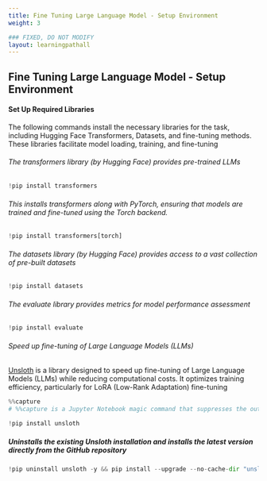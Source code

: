 ```yaml
---
title: Fine Tuning Large Language Model - Setup Environment
weight: 3

### FIXED, DO NOT MODIFY
layout: learningpathall
---
```


## Fine Tuning Large Language Model - Setup Environment

#### Set Up Required Libraries
The following commands install the necessary libraries for the task, including Hugging Face Transformers, Datasets, and fine-tuning methods. These libraries facilitate model loading, training, and fine-tuning

###### The transformers library (by Hugging Face) provides pre-trained LLMs
```python
!pip install transformers

```
###### This installs transformers along with PyTorch, ensuring that models are trained and fine-tuned using the Torch backend.
```python
!pip install transformers[torch]
```
###### The datasets library (by Hugging Face) provides access to a vast collection of pre-built datasets

```python
!pip install datasets
```
###### The evaluate library provides metrics for model performance assessment

```python
!pip install evaluate
```
###### Speed up fine-tuning of Large Language Models (LLMs)
[Unsloth](https://huggingface.co/unsloth) is a library designed to speed up fine-tuning of Large Language Models (LLMs) while reducing computational costs. It optimizes training efficiency, particularly for LoRA (Low-Rank Adaptation) fine-tuning 
```python
%%capture
# %%capture is a Jupyter Notebook magic command that suppresses the output of a cell.

!pip install unsloth
```
##### Uninstalls the existing Unsloth installation and installs the latest version directly from the GitHub repository

```python
!pip uninstall unsloth -y && pip install --upgrade --no-cache-dir "unsloth[colab-new] @ git+https://github.com/unslothai/unsloth.git"
```